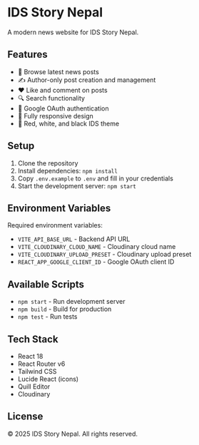 # IDS Story Nepal

A modern news website for IDS Story Nepal.

## Features

- 📰 Browse latest news posts
- ✍️ Author-only post creation and management
- ❤️ Like and comment on posts
- 🔍 Search functionality
- 🔐 Google OAuth authentication
- 📱 Fully responsive design
- 🎨 Red, white, and black IDS theme

## Setup

1. Clone the repository
2. Install dependencies: `npm install`
3. Copy `.env.example` to `.env` and fill in your credentials
4. Start the development server: `npm start`

## Environment Variables

Required environment variables:
- `VITE_API_BASE_URL` - Backend API URL
- `VITE_CLOUDINARY_CLOUD_NAME` - Cloudinary cloud name
- `VITE_CLOUDINARY_UPLOAD_PRESET` - Cloudinary upload preset
- `REACT_APP_GOOGLE_CLIENT_ID` - Google OAuth client ID

## Available Scripts

- `npm start` - Run development server
- `npm build` - Build for production
- `npm test` - Run tests

## Tech Stack

- React 18
- React Router v6
- Tailwind CSS
- Lucide React (icons)
- Quill Editor
- Cloudinary

## License

© 2025 IDS Story Nepal. All rights reserved.